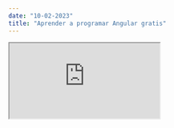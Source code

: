 ```yaml
---
date: "10-02-2023"
title: "Aprender a programar Angular gratis"
---
```

<iframe src="https://www.youtube.com/embed/fSQMc6z46OM" allowfullscreen></iframe>
